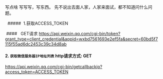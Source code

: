   写点啥
  写写写，写东西。
  先不说出去面人家，人家来面试，都不知道问什么问题。
  
    #####  1.获取ACCESS_TOKEN 
  
   ####   GET请求   https://api.weixin.qq.com/cgi-bin/token?grant_type=client_credential&appid=wxbd7561693e2ef5fa&secret=60bd5f7115f55ad6dc2453c39c34d8ab

#### 2. `获取微信服务器IP地址列表` http请求方式: GET
https://api.weixin.qq.com/cgi-bin/getcallbackip?access_token=ACCESS_TOKEN




































